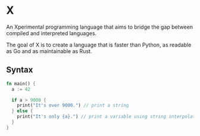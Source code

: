 # X

An Xperimental programming language that aims to bridge the gap between compiled and interpreted languages.

The goal of X is to create a language that is faster than Python, as readable as Go and as maintainable as Rust.

## Syntax

```rust
fn main() {
  a := 42

  if a > 9000 {
    print("It's over 9000.") // print a string
  } else {
    print("It's only {a}.") // print a variable using string interpolation
  }
}
```


